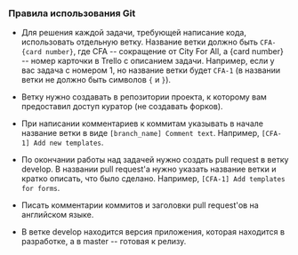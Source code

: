 ### Правила использования Git

* Для решения каждой задачи, требующей написание кода, использовать
отдельную ветку. Название ветки должно быть `CFA-{card number}`, где CFA
-- сокращение от City For All, а {card number} -- номер карточки в
Trello с описанием задачи. Например, если у вас задача с номером 1, 
но название ветки будет `CFA-1` (в названии ветки не должно быть 
символов `{` и `}`).

* Ветку нужно создавать в репозитории проекта, к которому вам предоставил 
доступ куратор (не создавать форков).

* При написании комментариев к коммитам указывать в начале название
ветки в виде `[branch_name] Comment text`. Например, `[CFA-1] Add new
templates`.

* По окончании работы над задачей нужно создать pull request в ветку
develop. В названии pull request'а нужно указать название ветки и кратко
описать, что было сделано. Например, `[CFA-1] Add templates for forms`.

* Писать комментарии коммитов и заголовки pull request'ов на английском языке.

* В ветке develop находится версия приложения, которая находится в
разработке, а в master -- готовая к релизу.
